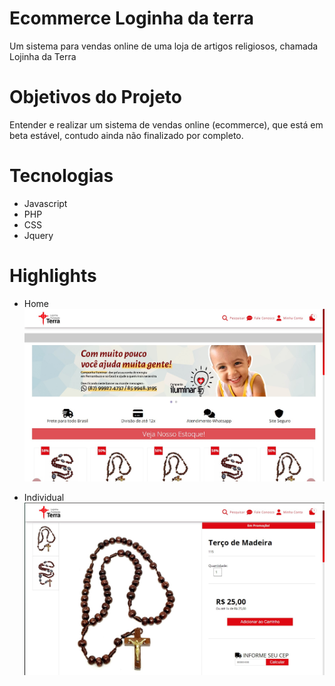 # Ecommerce Loginha da terra
 Um sistema para vendas online de uma loja de artigos religiosos, chamada Lojinha da Terra
# Objetivos do Projeto
 Entender e realizar um sistema de vendas online (ecommerce), que está em beta estável, contudo ainda não finalizado por completo.

# Tecnologias

* Javascript
* PHP
* CSS
* Jquery


# Highlights


* Home
![Home](./pictures/home.jpg)


* Individual
![Home](./pictures/individual.jpg)
